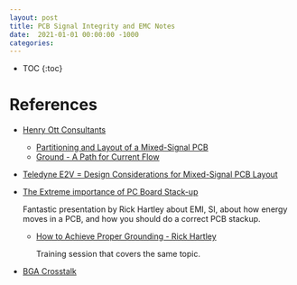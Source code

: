 ```yaml
---
layout: post
title: PCB Signal Integrity and EMC Notes
date:  2021-01-01 00:00:00 -1000
categories:
---
```


* TOC
{:toc}


# References

* [Henry Ott Consultants](http://www.hottconsultants.com/papers.html)

    * [Partitioning and Layout of a Mixed-Signal PCB](http://www.hottconsultants.com/pdf_files/june2001pcd_mixedsignal.pdf)
    * [Ground - A Path for Current Flow](http://www.hottconsultants.com/pdf_files/ground.pdf)


* [Teledyne E2V = Design Considerations for Mixed-Signal PCB Layout](https://www.teledyne-e2v.com/content/uploads/2014/09/Board-Layout.pdf)

* [The Extreme importance of PC Board Stack-up](https://www.altium.com/live-conference/altiumlive-2018-annual-pcb-design-summit/sessions/extreme-importance-pc-board-stack-up)

    Fantastic presentation by Rick Hartley about EMI, SI, about how energy moves in a PCB, and how you should
    do a correct PCB stackup.

    * [How to Achieve Proper Grounding - Rick Hartley](https://www.youtube.com/watch?v=ySuUZEjARPY)

        Training session that covers the same topic.

* [BGA Crosstalk](http://www.sigcon.com/vault/pdf/8_03.pdf)


